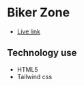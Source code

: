 
# Biker Zone

- [Live link](https://monjurbakthmazumder.github.io/p-2-Bike-shop/)


## Technology use
- HTML5
- Tailwind css
